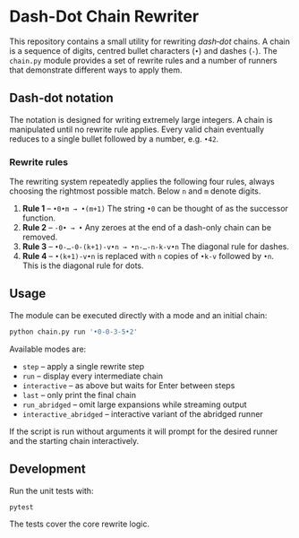 # Dash-Dot Chain Rewriter

This repository contains a small utility for rewriting *dash‑dot* chains. A
chain is a sequence of digits, centred bullet characters (`•`) and dashes
(`-`). The `chain.py` module provides a set of rewrite rules and a number of
runners that demonstrate different ways to apply them.

## Dash‑dot notation

The notation is designed for writing extremely large integers.
A chain is manipulated until no rewrite rule applies.  Every valid
chain eventually reduces to a single bullet followed by a number, e.g.
`•42`.

### Rewrite rules

The rewriting system repeatedly applies the following four rules, always
choosing the rightmost possible match.  Below ``n`` and ``m`` denote digits.

1. **Rule 1** – ``•0•m → •(m+1)``
   The string ``•0`` can be thought of as the successor function.
2. **Rule 2** – ``-0• → •``
   Any zeroes at the end of a dash-only chain can be removed.
3. **Rule 3** – ``•0-…-0-(k+1)-v•n → •n-…-n-k-v•n``
   The diagonal rule for dashes.
4. **Rule 4** – ``•(k+1)-v•n`` is replaced with ``n`` copies of ``•k-v``
   followed by ``•n``. This is the  diagonal rule for dots.

## Usage

The module can be executed directly with a mode and an initial chain:

```bash
python chain.py run '•0-0-3-5•2'
```

Available modes are:

- `step` – apply a single rewrite step
- `run` – display every intermediate chain
- `interactive` – as above but waits for Enter between steps
- `last` – only print the final chain
- `run_abridged` – omit large expansions while streaming output
- `interactive_abridged` – interactive variant of the abridged runner

If the script is run without arguments it will prompt for the desired runner
and the starting chain interactively.

## Development

Run the unit tests with:

```bash
pytest
```

The tests cover the core rewrite logic.
